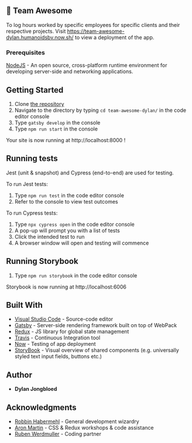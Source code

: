 ## 🚀 Team Awesome

To log hours worked by specific employees for specific clients and their respective projects. Visit https://team-awesome-dylan.humanoidsbv.now.sh/ to view a deployment of the app.

### Prerequisites

[NodeJS](https://nodejs.org/en/) - An open source, cross-platform runtime environment for developing server-side and networking applications.

## Getting Started

1. Clone [the repository](https://github.com/humanoidsbv/team-awesome-dylan) 
2. Navigate to the directory by typing `cd team-awesome-dylan/` in the code editor console
3. Type `gatsby develop` in the console
4. Type `npm run start` in the console

Your site is now running at http://localhost:8000 !

## Running tests

Jest (unit & snapshot) and Cypress (end-to-end) are used for testing. 

To run Jest tests:
1. Type `npm run test` in the code editor console
2. Refer to the console to view test outcomes

To run Cypress tests:
1. Type `npx cypress open` in the code editor console
2. A pop-up will prompt you with a list of tests
3. Click the intended test to run
4. A browser window will open and testing will commence

## Running Storybook

1. Type `npm run storybook` in the code editor console

Storybook is now running at http://localhost:6006

## Built With

- [Visual Studio Code](https://code.visualstudio.com/) -  Source-code editor
- [Gatsby](https://www.gatsbyjs.org) - Server-side rendering framework built on top of WebPack
- [Redux](https://redux.js.org/) - JS library for global state management
- [Travis](https://travis-ci.org/) - Continuous Integration tool
- [Now](https://zeit.co/now) - Testing of app deployment 
- [StoryBook](https://https://github.com/storybooks/storybook) - Visual overview of shared components (e.g. universally styled text input fields, buttons etc.)

## Author

* **Dylan Jongbloed**

## Acknowledgments

- [Robbin Habermehl](https://github.com/RobbinHabermehl) - General development wizardry
- [Aron Martin](http://www.aronmartin.com/index.html) - CSS & Redux workshops & code assistance
- [Ruben Werdmuller](https://github.com/humanoidsbv/team-awesome-ruben) - Coding partner
